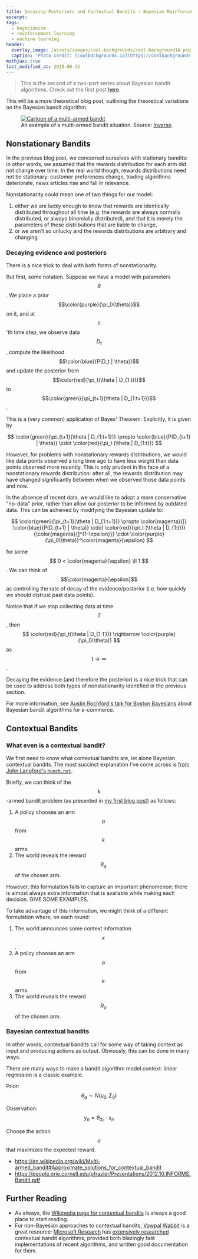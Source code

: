 ```yaml
---
title: Decaying Posteriors and Contextual Bandits — Bayesian Reinforcement Learning (Part 2)
excerpt:
tags:
  - bayesianism
  - reinforcement learning
  - machine learning
header:
  overlay_image: /assets/images/cool-backgrounds/cool-background14.png
  caption: 'Photo credit: [coolbackgrounds.io](https://coolbackgrounds.io/)'
mathjax: true
last_modified_at: 2019-06-23
---
```


> This is the second of a two-part series about Bayesian bandit algorithms.
> Check out the first post [here](https://eigenfoo.xyz/bayesian-bandits/).

This will be a more theoretical blog post, outlining the theoretical variations
on the Bayesian bandit algorithm.

<figure>
    <a href="https://fsmedia.imgix.net/29/fd/a4/56/8363/4fb0/8c62/20e80649451b/the-multi-armed-bandit-determines-what-you-see-on-the-internet.jpeg?rect=0%2C34%2C865%2C432&auto=format%2Ccompress&dpr=2&w=650"><img src="https://fsmedia.imgix.net/29/fd/a4/56/8363/4fb0/8c62/20e80649451b/the-multi-armed-bandit-determines-what-you-see-on-the-internet.jpeg?rect=0%2C34%2C865%2C432&auto=format%2Ccompress&dpr=2&w=650" alt="Cartoon of a multi-armed bandit"></a>
    <figcaption>An example of a multi-armed bandit situation. Source: <a href="https://www.inverse.com/article/13762-how-the-multi-armed-bandit-determines-what-ads-and-stories-you-see-online">Inverse</a>.</figcaption>
</figure>

## Nonstationary Bandits

In the previous blog post, we concerned ourselves with stationary bandits: in
other words, we assumed that the rewards distribution for each arm did not
change over time. In the real world though, rewards distributions need not be
stationary: customer preferences change, trading algorithms deteriorate, news
articles rise and fall in relevance.

Nonstationarity could mean one of two things for our model:

1. either we are lucky enough to know that rewards are identically distributed
   throughout all time (e.g. the rewards are always normally distributed, or
   always binomially distributed), and that it is merely the parameters of these
   distributions that are liable to change,
2. or we aren't so unlucky and the rewards distributions are arbitrary and
   changing.

### Decaying evidence and posteriors

There is a nice trick to deal with both forms of nonstationarity.

But first, some notation. Suppose we have a model with parameters $$\theta$$. We
place a prior $$\color{purple}{\pi_0(\theta)}$$ on it, and at $$t$$'th time
step, we observe data $$D_t$$, compute the likelihood $$\color{blue}{P(D_t |
\theta)}$$ and update the posterior from $$\color{red}{\pi_t(\theta |
D_{1:t})}$$ to $$\color{green}{\pi_{t+1}(\theta | D_{1:t+1})}$$.

This is a (very common) application of Bayes' Theorem. Explicitly, it is given
by

$$ \color{green}{\pi_{t+1}(\theta | D_{1:t+1})} \propto \color{blue}{P(D_{t+1} |
\theta)} \cdot \color{red}{\pi_t (\theta | D_{1:t})} $$

However, for problems with nonstationary rewards distributions, we would like
data points observed a long time ago to have less weight than data points
observed more recently. This is only prudent in the face of a nonstationary
rewards distribution: after all, the rewards distribution may have changed
significantly between when we observed those data points and now.

In the absence of recent data, we would like to adopt a more conservative
"no-data" prior, rather than allow our posterior to be informed by outdated
data. This can be achieved by modifying the Bayesian update to:

$$ \color{green}{\pi_{t+1}(\theta | D_{1:t+1})} \propto \color{magenta}{[}
\color{blue}{P(D_{t+1} | \theta)} \cdot \color{red}{\pi_t (\theta | D_{1:t})}
{\color{magenta}{]^{1-\epsilon}}} \cdot
\color{purple}{\pi_0(\theta)}^\color{magenta}{\epsilon} $$

for some $$ 0 < \color{magenta}{\epsilon} \ll 1 $$. We can think of
$$\color{magenta}{\epsilon}$$ as controlling the rate of decay of the
evidence/posterior (i.e. how quickly we should distrust past data points).

Notice that if we stop collecting data at time $$T$$, then $$
\color{red}{\pi_t(\theta | D_{1:T})} \rightarrow \color{purple}{\pi_0(\theta)}
$$ as $$ t \rightarrow \infty $$.

Decaying the evidence (and therefore the posterior) is a nice trick that can be
used to address both types of nonstationarity identified in the previous section.

For more information, see [Austin Rochford's talk for Boston
Bayesians](https://austinrochford.com/resources/talks/boston-bayesians-2017-bayes-bandits.slides.html#/3)
about Bayesian bandit algorithms for e-commerce.

## Contextual Bandits

### What even is a contextual bandit?

We first need to know what contextual bandits are, let alone Bayesian contextual
bandits. The most succinct explanation I've come across is [from John Langford's
`hunch.net`](http://hunch.net/?p=298).

Briefly, we can think of the $$k$$-armed bandit problem (as presented in [my
first blog post](https://eigenfoo.xyz/bayesian-bandits/)) as follows:

1. A policy chooses an arm $$a$$ from $$k$$ arms.
2. The world reveals the reward $$R_a$$ of the chosen arm.

However, this formulation fails to capture an important phenomenon: there is
almost always extra information that is available while making each decision.
GIVE SOME EXAMPLES.

To take advantage of this information, we might think of a different formulation
where, on each round:

1. The world announces some context information $$x$$.
2. A policy chooses an arm $$a$$ from $$k$$ arms.
3. The world reveals the reward $$R_a$$ of the chosen arm.

### Bayesian contextual bandits

In other words, contextual bandits call for some way of taking context as input
and producing actions as output. Obviously, this can be done in many ways.

There are many ways to make a bandit algorithm model context: linear regression
is a classic example.

Prior: $$ \theta_a \sim N(\mu_0, \Sigma_0) $$

Observation: $$ y_n = \theta_{a_n} \cdot x_n $$

Choose the action $$a$$ that maximizes the expected reward.

- https://en.wikipedia.org/wiki/Multi-armed_bandit#Approximate_solutions_for_contextual_bandit
- https://people.orie.cornell.edu/pfrazier/Presentations/2012.10.INFORMS.Bandit.pdf

## Further Reading

- As always, the [Wikipedia page for contextual
  bandits](https://en.wikipedia.org/wiki/Multi-armed_bandit#Contextual_bandit)
  is always a good place to start reading.
- For non-Bayesian approaches to contextual bandits, [Vowpal
  Wabbit](https://github.com/VowpalWabbit/vowpal_wabbit/wiki/Contextual-Bandit-algorithms)
  is a great resource: [Microsoft Research](https://www.microsoft.com/research/)
  has [extensively researched](https://arxiv.org/abs/1402.0555v2) contextual
  bandit algorithms, provided both blazingly fast implementations of recent
  algorithms, and written good documentation for them.
